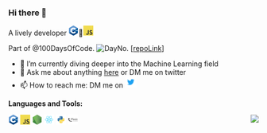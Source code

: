 ### Hi there 👋

<span align="left">
A lively developer     <img height="20" src="https://raw.githubusercontent.com/github/explore/80688e429a7d4ef2fca1e82350fe8e3517d3494d/topics/cpp/cpp.png">🤝<img height="20" src="https://raw.githubusercontent.com/github/explore/80688e429a7d4ef2fca1e82350fe8e3517d3494d/topics/javascript/javascript.png">

Part of @100DaysOfCode.  ![DayNo.](http://adig15.herokuapp.com/util/whatDayIsIt) [[repoLink](https://github.com/AdityaGupta150/100DaysOfCode)]


- 🌱 I’m currently diving deeper into the Machine Learning field
- 💬 Ask me about anything [here](https://github.com/adityagupta150/adityagupta150/issues) or DM me on twitter
- 📫 How to reach me: DM me on <a href="https://twitter.com/Aditya_G15">
  <img alt="Aditya_G15 | Twitter" width="23px" src="https://raw.githubusercontent.com/AdityaGupta150/AdityaGupta150/master/assets/Twitter_Logo_Blue.svg" />
</a>


**Languages and Tools:**  

<code><img height="20" src="https://raw.githubusercontent.com/github/explore/80688e429a7d4ef2fca1e82350fe8e3517d3494d/topics/cpp/cpp.png"></code>
<code><img height="20" src="https://raw.githubusercontent.com/github/explore/80688e429a7d4ef2fca1e82350fe8e3517d3494d/topics/javascript/javascript.png"></code>
<code><img height="20" src="https://raw.githubusercontent.com/github/explore/80688e429a7d4ef2fca1e82350fe8e3517d3494d/topics/nodejs/nodejs.png"></code>
<code><img height="20" src="https://raw.githubusercontent.com/github/explore/80688e429a7d4ef2fca1e82350fe8e3517d3494d/topics/react/react.png"></code>
<code><img height="20" src="https://raw.githubusercontent.com/github/explore/80688e429a7d4ef2fca1e82350fe8e3517d3494d/topics/python/python.png"></code>
<code><img height="20" src="https://raw.githubusercontent.com/github/explore/80688e429a7d4ef2fca1e82350fe8e3517d3494d/topics/flask/flask.png"></code>
</span>
<span>
  <img align="right" src="https://github-readme-stats.vercel.app/api?username=adityagupta150&show_icons=true&count_private=true&theme=dracula" />
</span>
